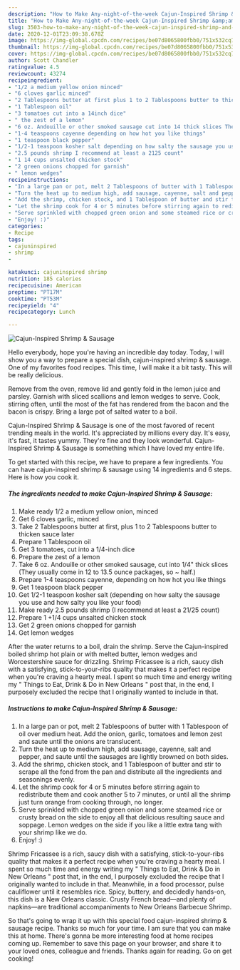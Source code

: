 ```yaml
---
description: "How to Make Any-night-of-the-week Cajun-Inspired Shrimp &amp;amp; Sausage"
title: "How to Make Any-night-of-the-week Cajun-Inspired Shrimp &amp;amp; Sausage"
slug: 3503-how-to-make-any-night-of-the-week-cajun-inspired-shrimp-and-amp-sausage
date: 2020-12-01T23:09:38.678Z
image: https://img-global.cpcdn.com/recipes/be07d8065800fbb0/751x532cq70/cajun-inspired-shrimp-sausage-recipe-main-photo.jpg
thumbnail: https://img-global.cpcdn.com/recipes/be07d8065800fbb0/751x532cq70/cajun-inspired-shrimp-sausage-recipe-main-photo.jpg
cover: https://img-global.cpcdn.com/recipes/be07d8065800fbb0/751x532cq70/cajun-inspired-shrimp-sausage-recipe-main-photo.jpg
author: Scott Chandler
ratingvalue: 4.5
reviewcount: 43274
recipeingredient:
- "1/2 a medium yellow onion minced"
- "6 cloves garlic minced"
- "2 Tablespoons butter at first plus 1 to 2 Tablespoons butter to thicken sauce later"
- "1 Tablespoon oil"
- "3 tomatoes cut into a 14inch dice"
- " the zest of a lemon"
- "6 oz. Andouille or other smoked sausage cut into 14 thick slices They usually come in 12 to 135 ounce packages so  half"
- "1-4 teaspoons cayenne depending on how hot you like things"
- "1 teaspoon black pepper"
- "1/2-1 teaspoon kosher salt depending on how salty the sausage you use and how salty you like your food"
- "2.5 pounds shrimp I recommend at least a 2125 count"
- "1 14 cups unsalted chicken stock"
- "2 green onions chopped for garnish"
- " lemon wedges"
recipeinstructions:
- "In a large pan or pot, melt 2 Tablespoons of butter with 1 Tablespoon of oil over medium heat. Add the onion, garlic, tomatoes and lemon zest and saute until the onions are translucent."
- "Turn the heat up to medium high, add sausage, cayenne, salt and pepper, and saute until the sausages are lightly browned on both sides."
- "Add the shrimp, chicken stock, and 1 Tablespoon of butter and stir to scrape all the fond from the pan and distribute all the ingredients and seasonings evenly."
- "Let the shrimp cook for 4 or 5 minutes before stirring again to redistribute them and cook another 5 to 7 minutes, or until all the shrimp just turn orange from cooking through, no longer."
- "Serve sprinkled with chopped green onion and some steamed rice or crusty bread on the side to enjoy all that delicious resulting sauce and soppage. Lemon wedges on the side if you like a little extra tang with your shrimp like we do."
- "Enjoy! :)"
categories:
- Recipe
tags:
- cajuninspired
- shrimp
- 

katakunci: cajuninspired shrimp  
nutrition: 185 calories
recipecuisine: American
preptime: "PT17M"
cooktime: "PT53M"
recipeyield: "4"
recipecategory: Lunch

---
```



![Cajun-Inspired Shrimp &amp; Sausage](https://img-global.cpcdn.com/recipes/be07d8065800fbb0/751x532cq70/cajun-inspired-shrimp-sausage-recipe-main-photo.jpg)

Hello everybody, hope you're having an incredible day today. Today, I will show you a way to prepare a special dish, cajun-inspired shrimp &amp; sausage. One of my favorites food recipes. This time, I will make it a bit tasty. This will be really delicious.

Remove from the oven, remove lid and gently fold in the lemon juice and parsley. Garnish with sliced scallions and lemon wedges to serve. Cook, stirring often, until the most of the fat has rendered from the bacon and the bacon is crispy. Bring a large pot of salted water to a boil.

Cajun-Inspired Shrimp &amp; Sausage is one of the most favored of recent trending meals in the world. It's appreciated by millions every day. It's easy, it's fast, it tastes yummy. They're fine and they look wonderful. Cajun-Inspired Shrimp &amp; Sausage is something which I have loved my entire life.


To get started with this recipe, we have to prepare a few ingredients. You can have cajun-inspired shrimp &amp; sausage using 14 ingredients and 6 steps. Here is how you cook it.

<!--inarticleads1-->

##### The ingredients needed to make Cajun-Inspired Shrimp &amp; Sausage:

1. Make ready 1/2 a medium yellow onion, minced
1. Get 6 cloves garlic, minced
1. Take 2 Tablespoons butter at first, plus 1 to 2 Tablespoons butter to thicken sauce later
1. Prepare 1 Tablespoon oil
1. Get 3 tomatoes, cut into a 1/4-inch dice
1. Prepare  the zest of a lemon
1. Take 6 oz. Andouille or other smoked sausage, cut into 1/4&#34; thick slices (They usually come in 12 to 13.5 ounce packages, so ~ half.)
1. Prepare 1-4 teaspoons cayenne, depending on how hot you like things
1. Get 1 teaspoon black pepper
1. Get 1/2-1 teaspoon kosher salt (depending on how salty the sausage you use and how salty you like your food)
1. Make ready 2.5 pounds shrimp (I recommend at least a 21/25 count)
1. Prepare 1 +1/4 cups unsalted chicken stock
1. Get 2 green onions chopped for garnish
1. Get  lemon wedges


After the water returns to a boil, drain the shrimp. Serve the Cajun-inspired boiled shrimp hot plain or with melted butter, lemon wedges and Worcestershire sauce for drizzling. Shrimp Fricassee is a rich, saucy dish with a satisfying, stick-to-your-ribs quality that makes it a perfect recipe when you&#39;re craving a hearty meal. I spent so much time and energy writing my &#34; Things to Eat, Drink &amp; Do in New Orleans &#34; post that, in the end, I purposely excluded the recipe that I originally wanted to include in that. 

<!--inarticleads2-->

##### Instructions to make Cajun-Inspired Shrimp &amp; Sausage:

1. In a large pan or pot, melt 2 Tablespoons of butter with 1 Tablespoon of oil over medium heat. Add the onion, garlic, tomatoes and lemon zest and saute until the onions are translucent.
1. Turn the heat up to medium high, add sausage, cayenne, salt and pepper, and saute until the sausages are lightly browned on both sides.
1. Add the shrimp, chicken stock, and 1 Tablespoon of butter and stir to scrape all the fond from the pan and distribute all the ingredients and seasonings evenly.
1. Let the shrimp cook for 4 or 5 minutes before stirring again to redistribute them and cook another 5 to 7 minutes, or until all the shrimp just turn orange from cooking through, no longer.
1. Serve sprinkled with chopped green onion and some steamed rice or crusty bread on the side to enjoy all that delicious resulting sauce and soppage. Lemon wedges on the side if you like a little extra tang with your shrimp like we do.
1. Enjoy! :)


Shrimp Fricassee is a rich, saucy dish with a satisfying, stick-to-your-ribs quality that makes it a perfect recipe when you&#39;re craving a hearty meal. I spent so much time and energy writing my &#34; Things to Eat, Drink &amp; Do in New Orleans &#34; post that, in the end, I purposely excluded the recipe that I originally wanted to include in that. Meanwhile, in a food processor, pulse cauliflower until it resembles rice. Spicy, buttery, and decidedly hands-on, this dish is a New Orleans classic. Crusty French bread―and plenty of napkins―are traditional accompaniments to New Orleans Barbecue Shrimp. 

So that's going to wrap it up with this special food cajun-inspired shrimp &amp; sausage recipe. Thanks so much for your time. I am sure that you can make this at home. There's gonna be more interesting food at home recipes coming up. Remember to save this page on your browser, and share it to your loved ones, colleague and friends. Thanks again for reading. Go on get cooking!
